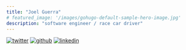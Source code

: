 ```yaml
---
title: "Joel Guerra"
# featured_image: '/images/gohugo-default-sample-hero-image.jpg'
description: "software engineer / race car driver"
---
```



[![twitter][1.1]][1.2]
[![github][2.1]][2.2]
[![linkedin][3.1]][3.2]

[1.1]: /images/twitter.png 
[2.1]: /images/github.png 
[3.1]: /images/linkedin.png 

[1.2]: https://www.twitter.com/joelatwar
[2.2]: https://www.github.com/joel-g
[3.2]: https://www.linkedin.com/in/joel-g/
